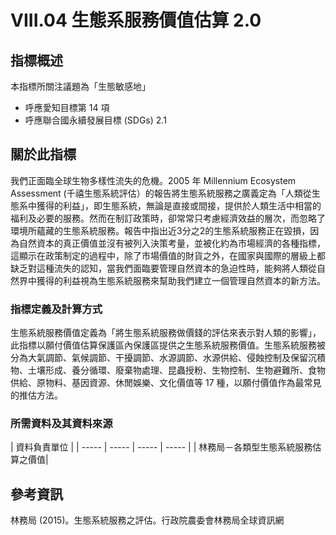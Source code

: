 # VIII.04 生態系服務價值估算 2.0



## 指標概述
本指標所關注議題為「生態敏感地」
* 呼應愛知目標第 14 項
* 呼應聯合國永續發展目標 (SDGs) 2.1

<script type="text/javascript" src="http://cdn.mathjax.org/mathjax/latest/MathJax.js?config=TeX-AMS-MML_HTMLorMML"></script>


## 關於此指標
我們正面臨全球生物多樣性流失的危機。2005 年 Millennium Ecosystem Assessment (千禧生態系統評估）的報告將生態系統服務之廣義定為「人類從生態系中獲得的利益」，即生態系統，無論是直接或間接，提供於人類生活中相當的福利及必要的服務。然而在制訂政策時，卻常常只考慮經濟效益的層次，而忽略了環境所蘊藏的生態系統服務。報告中指出近3分之2的生態系統服務正在毀損，因為自然資本的真正價值並沒有被列入決策考量，並被化約為市場經濟的各種指標，這顯示在政策制定的過程中，除了市場價值的財貨之外，在國家與國際的層級上都缺乏對這種流失的認知，當我們面臨要管理自然資本的急迫性時，能夠將人類從自然界中獲得的利益視為生態系統服務來幫助我們建立一個管理自然資本的新方法。




### 指標定義及計算方式

生態系統服務價值定義為「將生態系統服務做價錢的評估來表示對人類的影響」，此指標以願付價值估算保護區內保護區提供之生態系統服務價值。生態系統服務被分為大氣調節、氣候調節、干擾調節、水源調節、水源供給、侵蝕控制及保留沉積物、土壤形成、養分循環、廢棄物處理、昆蟲授粉、生物控制、生物避難所、食物供給、原物料、基因資源、休閒娛樂、文化價值等 17 種，以願付價值作為最常見的推估方法。




### 所需資料及其資料來源

| 資料負責單位 |
| ----- | ----- | ----- | ----- |
| 林務局－各類型生態系統服務估算之價值| 






## 參考資訊

林務局 (2015)。生態系統服務之評估。行政院農委會林務局全球資訊網